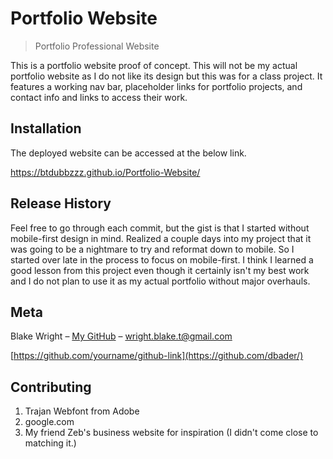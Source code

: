 # Portfolio Website

> Portfolio Professional Website

This is a portfolio website proof of concept. This will not be my actual portfolio website as I do not like its design but
this was for a class project. It features a working nav bar, placeholder links for portfolio projects, and contact info and links to access their work.

## Installation

The deployed website can be accessed at the below link.

https://btdubbzzz.github.io/Portfolio-Website/

## Release History

Feel free to go through each commit, but the gist is that I started without mobile-first design in mind. Realized a couple days into my project that it was going to be a nightmare to try and reformat down to mobile. So I started over late in the process to focus on mobile-first. I think I learned a good lesson from this project even though it certainly isn't my best work and I do not plan to use it as my actual portfolio without major overhauls.

## Meta

Blake Wright – [My GitHub](https://github.com/BTDubbzzz) – wright.blake.t@gmail.com

[https://github.com/yourname/github-link](https://github.com/dbader/)

## Contributing

1. Trajan Webfont from Adobe
2. google.com
3. My friend Zeb's business website for inspiration (I didn't come close to matching it.)
